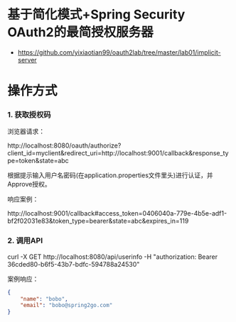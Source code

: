 基于简化模式+Spring Security OAuth2的最简授权服务器
======

- https://github.com/yixiaotian99/oauth2lab/tree/master/lab01/implicit-server

# 操作方式

### 1. 获取授权码

浏览器请求：

http://localhost:8080/oauth/authorize?client_id=myclient&redirect_uri=http://localhost:9001/callback&response_type=token&state=abc

根据提示输入用户名密码(在application.properties文件里头)进行认证，并Approve授权。

响应案例：

http://localhost:9001/callback#access_token=0406040a-779e-4b5e-adf1-bf2f02031e83&token_type=bearer&state=abc&expires_in=119


### 2. 调用API

curl -X GET http://localhost:8080/api/userinfo -H "authorization: Bearer 36cded80-b6f5-43b7-bdfc-594788a24530"

案例响应：

```json
{
    "name": "bobo",
    "email": "bobo@spring2go.com"
}
```

